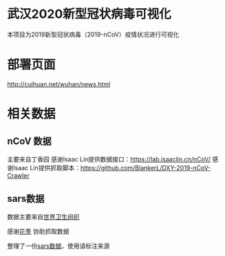 # 武汉2020新型冠状病毒可视化
本项目为2019新型冠状病毒（2019-nCoV）疫情状况进行可视化

# 部署页面
http://cuihuan.net/wuhan/news.html

# 相关数据
## nCoV 数据
主要来自丁香园
感谢Isaac Lin提供数据接口：https://lab.isaaclin.cn/nCoV/
感谢Isaac Lin提供抓取脚本：https://github.com/BlankerL/DXY-2019-nCoV-Crawler

## sars数据
数据主要来自[世界卫生组织](https://www.who.int/csr/sars/country/en/)

感谢[花季](895126066@qq.com) 协助抓取数据

整理了一份[sars数据](./data/sars/all)，使用请标注来源
